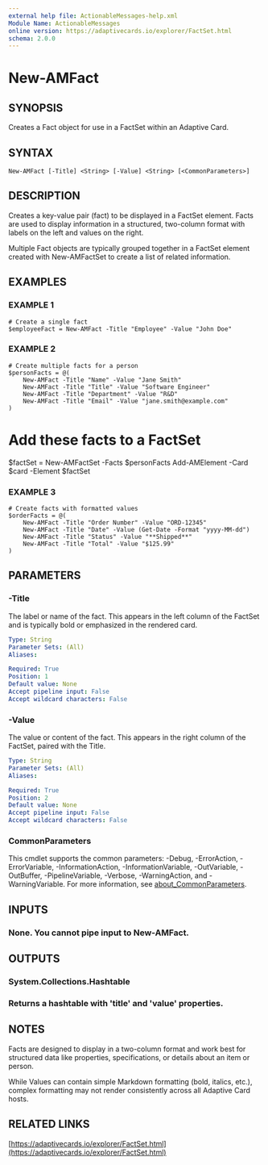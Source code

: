 ```yaml
---
external help file: ActionableMessages-help.xml
Module Name: ActionableMessages
online version: https://adaptivecards.io/explorer/FactSet.html
schema: 2.0.0
---
```


# New-AMFact

## SYNOPSIS

Creates a Fact object for use in a FactSet within an Adaptive Card.

## SYNTAX

```
New-AMFact [-Title] <String> [-Value] <String> [<CommonParameters>]
```

## DESCRIPTION

Creates a key-value pair (fact) to be displayed in a FactSet element.
Facts are used to display information in a structured, two-column format
with labels on the left and values on the right.

Multiple Fact objects are typically grouped together in a FactSet element
created with New-AMFactSet to create a list of related information.

## EXAMPLES

### EXAMPLE 1

```
# Create a single fact
$employeeFact = New-AMFact -Title "Employee" -Value "John Doe"
```

### EXAMPLE 2

```
# Create multiple facts for a person
$personFacts = @(
    New-AMFact -Title "Name" -Value "Jane Smith"
    New-AMFact -Title "Title" -Value "Software Engineer"
    New-AMFact -Title "Department" -Value "R&D"
    New-AMFact -Title "Email" -Value "jane.smith@example.com"
)
```

# Add these facts to a FactSet

$factSet = New-AMFactSet -Facts $personFacts
Add-AMElement -Card $card -Element $factSet

### EXAMPLE 3

```
# Create facts with formatted values
$orderFacts = @(
    New-AMFact -Title "Order Number" -Value "ORD-12345"
    New-AMFact -Title "Date" -Value (Get-Date -Format "yyyy-MM-dd")
    New-AMFact -Title "Status" -Value "**Shipped**"
    New-AMFact -Title "Total" -Value "$125.99"
)
```

## PARAMETERS

### -Title

The label or name of the fact.
This appears in the left column of the FactSet
and is typically bold or emphasized in the rendered card.

```yaml
Type: String
Parameter Sets: (All)
Aliases:

Required: True
Position: 1
Default value: None
Accept pipeline input: False
Accept wildcard characters: False
```

### -Value

The value or content of the fact.
This appears in the right column of the FactSet,
paired with the Title.

```yaml
Type: String
Parameter Sets: (All)
Aliases:

Required: True
Position: 2
Default value: None
Accept pipeline input: False
Accept wildcard characters: False
```

### CommonParameters

This cmdlet supports the common parameters: -Debug, -ErrorAction, -ErrorVariable, -InformationAction, -InformationVariable, -OutVariable, -OutBuffer, -PipelineVariable, -Verbose, -WarningAction, and -WarningVariable. For more information, see [about_CommonParameters](http://go.microsoft.com/fwlink/?LinkID=113216).

## INPUTS

### None. You cannot pipe input to New-AMFact.

## OUTPUTS

### System.Collections.Hashtable

### Returns a hashtable with 'title' and 'value' properties.

## NOTES

Facts are designed to display in a two-column format and work best for structured
data like properties, specifications, or details about an item or person.

While Values can contain simple Markdown formatting (bold, italics, etc.),
complex formatting may not render consistently across all Adaptive Card hosts.

## RELATED LINKS

[https://adaptivecards.io/explorer/FactSet.html](https://adaptivecards.io/explorer/FactSet.html)

